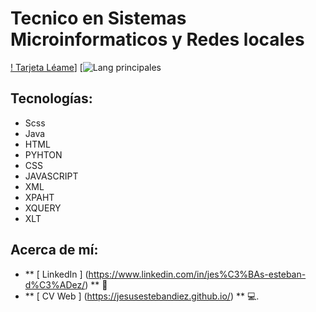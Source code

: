 # Tecnico en Sistemas Microinformaticos y Redes locales
[! Tarjeta Léame](http://github-readme-stats.vercel-app/api?username=jesusestebandiez&_icons=true&theme=tokyonight)]
[![Lang principales](https://github-readme-stats.vercel.app/api/top-langs/?username=jesusestebandiez&theme=tokyonight)


##  Tecnologías:
- Scss
- Java
- HTML
- PYHTON
- CSS
- JAVASCRIPT
- XML
- XPAHT
- XQUERY
- XLT
##  Acerca de mí:
-  ** [ LinkedIn ] (https://www.linkedin.com/in/jes%C3%BAs-esteban-d%C3%ADez/) ** 🏢️
-  ** [ CV Web ] (https://jesusestebandiez.github.io/) ** 💻.
